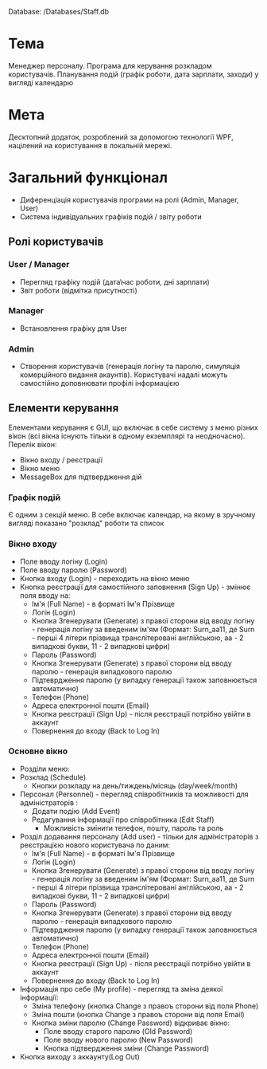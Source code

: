 Database:
/Databases/Staff.db

# Тема
Менеджер персоналу. Програма для керування розкладом користувачів. Планування подій (графік роботи, дата зарплати, заходи) у вигляді календарю

# Мета
Десктопний додаток, розроблений за допомогою технології WPF, націлений на користування в локальній мережі.

# Загальний функціонал
+ Диференціація користувачів програми на ролі (Admin, Manager, User)
+ Система індивідуальних графіків подій / звіту роботи 

## Ролі користувачів

### User / Manager
+ Перегляд графіку подій (дата\час роботи, дні зарплати)
+ Звіт роботи (відмітка присутності)

### Manager
+ Встановлення графіку для User

### Admin
+ Створення користувачів (генерація логіну та паролю, симуляція комерційного видання акаунтів). Користувачі надалі можуть самостійно доповнювати профілі інформацією

## Елементи керування
Елементами керування є GUI, що включає в себе систему з меню різних вікон (всі вікна існують тільки в одному екземплярі та неодночасно). 
Перелік вікон:
+ Вікно входу / реєстрації
+ Вікно меню
+ MessageBox для підтвердження дій

### Графік подій
Є одним з секцій меню. В себе включає календар, на якому в зручному вигляді показано "розклад" роботи та список 

### Вікно входу
+ Поле вводу логіну (Login)
+ Поле вводу паролю (Password)
+ Кнопка входу (Login) - переходить на вікно меню
+ Кнопка реєстрації для самостійного заповнення (Sign Up) - змінює поля вводу на:
    + Ім'я (Full Name) - в форматі Ім'я Прізвище
    + Логін (Login)
    + Кнопка Згенерувати (Generate) з правої сторони від вводу логіну - генерація логіну за введеним ім'ям (Формат: Surn_aa11, де Surn - перші 4 літери прізвища транслітеровані англійською, aa - 2 випадкові букви, 11 - 2 випадкові цифри)
    + Пароль (Password)
    + Кнопка Згенерувати (Generate) з правої сторони від вводу паролю - генерація випадкового паролю
    + Підтеврдження паролю (у випадку генерації також заповнюється автоматично)
    + Телефон (Phone)
    + Адреса електронної пошти (Email)
    + Кнопка реєстрації (Sign Up) - після реєстрації потрібно увійти в аккаунт
    + Повернення до входу (Back to Log In)
### Основне вікно
+ Розділи меню:
 + Розклад (Schedule)
    + Кнопки розкладу на день/тиждень/місяць (day/week/month)
 + Персонал (Personnel) - перегляд співробітників та можливості для адміністраторів :
    + Додати подію (Add Event) 
    + Редагування інформації про співробітника (Edit Staff)
      + Можливість змінити телефон, пошту, пароль та роль
 + Розділ додавання персоналу (Add user) - тільки для адміністраторів з реєстрацією нового користувача по даним: 
    + Ім'я (Full Name) - в форматі Ім'я Прізвище
    + Логін (Login)
    + Кнопка Згенерувати (Generate) з правої сторони від вводу логіну - генерація логіну за введеним ім'ям (Формат: Surn_aa11, де Surn - перші 4 літери прізвища транслітеровані англійською, aa - 2 випадкові букви, 11 - 2 випадкові цифри)
    + Пароль (Password)
    + Кнопка Згенерувати (Generate) з правої сторони від вводу паролю - генерація випадкового паролю
    + Підтеврдження паролю (у випадку генерації також заповнюється автоматично)
    + Телефон (Phone)
    + Адреса електронної пошти (Email)
    + Кнопка реєстрації (Sign Up) - після реєстрації потрібно увійти в аккаунт
    + Повернення до входу (Back to Log In)
 + Інформація про себе (My profile) - перегляд та зміна деякої інформації:
    + Зміна телефону (кнопка Change з правоъ сторони від поля Phone)
    + Зміна пошти (кнопка Change з правоъ сторони від поля Email)
    + Кнопка зміни паролю (Change Password) відкриває вікно:
        + Поле вводу старого паролю (Old Password)
        + Поле вводу нового паролю (New Password)
        + Кнопка підтвердження зміни (Change Password)
+ Кнопка виходу з аккаунту(Log Out)